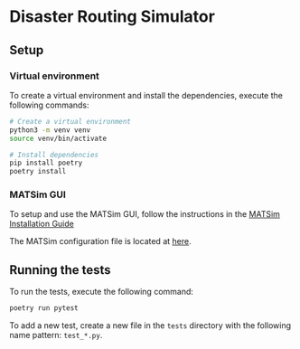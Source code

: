 # Disaster Routing Simulator

## Setup

### Virtual environment

To create a virtual environment and install the dependencies, execute the following commands:

```bash
# Create a virtual environment
python3 -m venv venv
source venv/bin/activate

# Install dependencies
pip install poetry
poetry install
```

### MATSim GUI

To setup and use the MATSim GUI, follow the instructions in
the [MATSim Installation Guide](https://matsim.org/install/#use-the-matsim-gui)

The MATSim configuration file is located at [here](data/matsim/config.xml).

## Running the tests

To run the tests, execute the following command:

```bash
poetry run pytest
```

To add a new test, create a new file in the `tests` directory with the following name pattern: `test_*.py`.
